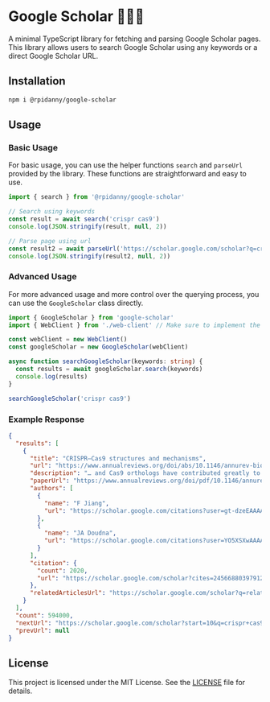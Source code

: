 # Google Scholar 👩🏻‍🏫

A minimal TypeScript library for fetching and parsing Google Scholar pages. This library allows users to search Google Scholar using any keywords or a direct Google Scholar URL.

## Installation

```bash
npm i @rpidanny/google-scholar
```

## Usage

### Basic Usage

For basic usage, you can use the helper functions `search` and `parseUrl` provided by the library. These functions are straightforward and easy to use.

```typescript
import { search } from '@rpidanny/google-scholar'

// Search using keywords
const result = await search('crispr cas9')
console.log(JSON.stringify(result, null, 2))

// Parse page using url
const result2 = await parseUrl('https://scholar.google.com/scholar?q=crispr+cas9&hl=en')
console.log(JSON.stringify(result2, null, 2))
```

### Advanced Usage

For more advanced usage and more control over the querying process, you can use the `GoogleScholar` class directly.

```ts
import { GoogleScholar } from 'google-scholar'
import { WebClient } from './web-client' // Make sure to implement the IWebClient interface

const webClient = new WebClient()
const googleScholar = new GoogleScholar(webClient)

async function searchGoogleScholar(keywords: string) {
  const results = await googleScholar.search(keywords)
  console.log(results)
}

searchGoogleScholar('crispr cas9')
```

### Example Response

```json
{
  "results": [
    {
      "title": "CRISPR–Cas9 structures and mechanisms",
      "url": "https://www.annualreviews.org/doi/abs/10.1146/annurev-biophys-062215-010822",
      "description": "… and Cas9 orthologs have contributed greatly to our understanding of\n                    CRISPR–Cas9 \n                    mechanisms. In this review, we briefly explain the biology underlying\n                    CRISPR–Cas9 technology …",
      "paperUrl": "https://www.annualreviews.org/doi/pdf/10.1146/annurev-biophys-062215-010822",
      "authors": [
        {
          "name": "F Jiang",
          "url": "https://scholar.google.com/citations?user=gt-dzeEAAAAJ&hl=en&oi=sra"
        },
        {
          "name": "JA Doudna",
          "url": "https://scholar.google.com/citations?user=YO5XSXwAAAAJ&hl=en&oi=sra"
        }
      ],
      "citation": {
        "count": 2020,
        "url": "https://scholar.google.com/scholar?cites=2456688039791281496&as_sdt=2005&sciodt=0,5&hl=en"
      },
      "relatedArticlesUrl": "https://scholar.google.com/scholar?q=related:WMW1j8HoFyIJ:scholar.google.com/&scioq=crispr+cas9&hl=en&as_sdt=0,5"
    }
  ],
  "count": 594000,
  "nextUrl": "https://scholar.google.com/scholar?start=10&q=crispr+cas9&hl=en&as_sdt=0,5",
  "prevUrl": null
}
```

## License

This project is licensed under the MIT License. See the [LICENSE](LICENSE) file for details.
